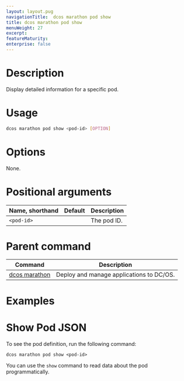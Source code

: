 ```yaml
---
layout: layout.pug
navigationTitle:  dcos marathon pod show
title: dcos marathon pod show
menuWeight: 27
excerpt:
featureMaturity:
enterprise: false
---
```


<!-- This source repo for this topic is https://github.com/dcos/dcos-docs -->


# Description
Display detailed information for a specific pod.

# Usage

```bash
dcos marathon pod show <pod-id> [OPTION]
```

# Options

None.

# Positional arguments

| Name, shorthand | Default | Description |
|---------|-------------|-------------|
| `<pod-id>`   |             | The pod ID. |

# Parent command

| Command | Description |
|---------|-------------|
| [dcos marathon](/docs/1.11/cli/command-reference/dcos-marathon/) | Deploy and manage applications to DC/OS. |

# Examples

# Show Pod JSON
To see the pod definition, run the following command:
```
dcos marathon pod show <pod-id>
```
You can use the `show` command to read data about the pod programmatically.
